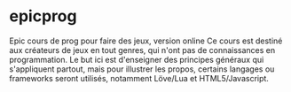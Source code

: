 epicprog
========

Epic cours de prog pour faire des jeux, version online Ce cours est destiné aux créateurs de jeux en tout genres, qui n'ont pas de connaissances en programmation. Le but ici est d'enseigner des principes généraux qui s'appliquent partout, mais pour illustrer les propos, certains langages ou frameworks seront utilisés, notamment Löve/Lua et HTML5/Javascript.
